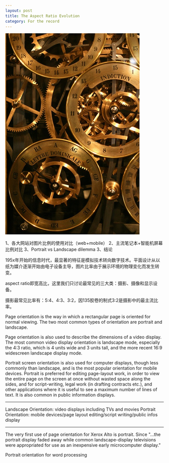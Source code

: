 ```yaml
---
layout: post
title: The Aspect Ratio Evolution
category: For the record
---
```


![set](/images/gear.jpg)

1、各大网站对图片比例的使用对比（web+mobile）
2、主流笔记本+智能机屏幕比例对比
3、Portrait vs Landscape dilemma
3、结论

195x年开始的信息时代，最显著的特征是模拟技术转向数字技术。平面设计从以纸为媒介逐渐开始由电子设备主导，图片比率由于展示环境的物理变化而发生转变。

aspect ratio即宽高比，这里我们只讨论最常见的三大类：摄影、摄像和显示设备。

摄影最常见比率有：5:4、4:3、3:2，因135胶卷的制式3:2是摄影中的最主流比率。



Page orientation is the way in which a rectangular page is oriented for normal viewing. The two most common types of orientation are portrait and landscape. 

Page orientation is also used to describe the dimensions of a video display. The most common video display orientation is landscape mode, especially the 4:3 ratio, which is 4 units wide and 3 units tall, and the more recent 16:9 widescreen landscape display mode.

Portrait screen orientation is also used for computer displays, though less commonly than landscape, and is the most popular orientation for mobile devices. Portrait is preferred for editing page-layout work, in order to view the entire page on the screen at once without wasted space along the sides, and for script-writing, legal work (in drafting contracts etc.), and other applications where it is useful to see a maximum number of lines of text. It is also common in public information displays.

-----

Landscape Orientation: video displays including TVs and movies
Portrait Orientation: mobile devices/page layout editing/script writing/public infos display

-----

The very first use of page orientation for Xerox Alto is portrait. Since "...the portrait display faded away while common landscape-display televisions were appropriated for use as an inexpensive early microcomputer display." 

Portrait orientation for word processing


